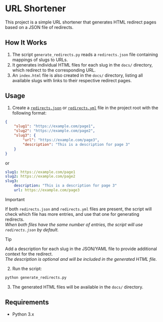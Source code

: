 # URL Shortener

This project is a simple URL shortener that generates HTML redirect pages
based on a JSON file of redirects.

## How It Works

1. The script `generate_redirects.py` reads a `redirects.json` file containing mappings of slugs to URLs.
2. It generates individual HTML files for each slug in the `docs/` directory, which redirect to the corresponding URL.
3. An `index.html` file is also created in the `docs/` directory, listing all available slugs with links to their respective redirect pages.

## Usage

1. Create a [`redirects.json`](redirects.json) or [`redirects.yml`](redirects.yml) file in the project root with the following format:

``` json
{
    "slug1": "https://example.com/page1",
    "slug2": "https://example.com/page2",
    "slug3": {
        "url": "https://example.com/page3",
        "description": "This is a description for page 3"
    }
}
```

or

``` yaml
slug1: https://example.com/page1
slug2: https://example.com/page2
slug3:
    description: "This is a description for page 3"
    url: https://example.com/page3
```

> [!IMPORTANT]
> If both `redirects.json` and `redirects.yml` files are present,
> the script will check which file has more entries,
> and use that one for generating redirects.  
> *When both files have the same number of entries,
> the script will use `redirects.json` by default.*
  
> [!TIP]
> Add a description for each slug in the JSON/YAML file
> to provide additional context for the redirect.  
> *The description is optional and will be included in the generated HTML file.*

2. Run the script:

``` bash
python generate_redirects.py
```

3. The generated HTML files will be available in the `docs/` directory.

## Requirements

- Python 3.x
